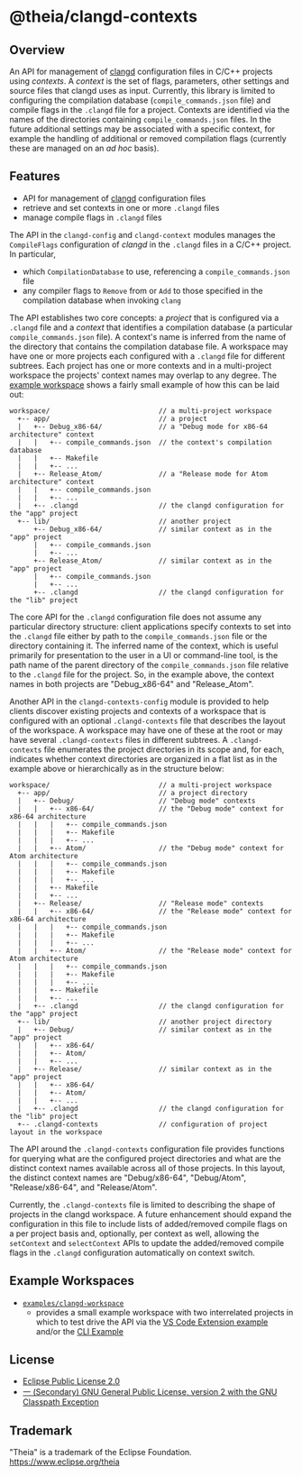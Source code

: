 # @theia/clangd-contexts

## Overview

An API for management of [clangd](https://clangd.llvm.org) configuration files in C/C++ projects using _contexts_.
A _context_ is the set of flags, parameters, other settings and source files that clangd uses as input.
Currently, this library is limited to configuring the compilation database (`compile_commands.json` file) and compile flags in the `.clangd` file for a project.
Contexts are identified via the names of the directories containing `compile_commands.json` files.
In the future additional settings may be associated with a specific context, for example the handling of additional or removed compilation flags (currently these are managed on an _ad hoc_ basis).

## Features

-   API for management of [clangd](https://clangd.llvm.org) configuration files
-   retrieve and set contexts in one or more `.clangd` files
-   manage compile flags in `.clangd` files

The API in the `clangd-config` and `clangd-context` modules manages the `CompileFlags` configuration of _clangd_ in the `.clangd` files in a C/C++ project.
In particular,

-   which `CompilationDatabase` to use, referencing a `compile_commands.json` file
-   any compiler flags to `Remove` from or `Add` to those specified in the compilation database when invoking `clang`

The API establishes two core concepts: a _project_ that is configured via a `.clangd` file and a _context_ that identifies a compilation database (a particular `compile_commands.json` file).
A context's name is inferred from the name of the directory that contains the compilation database file.
A workspace may have one or more projects each configured with a `.clangd` file for different subtrees.
Each project has one or more contexts and in a multi-project workspace the projects' context names may overlap to any degree.
The [example workspace](../../examples/clangd-workspace/README.md) shows a fairly small example of how this can be laid out:

```plain
workspace/                           // a multi-project workspace
  +-- app/                           // a project
  |   +-- Debug_x86-64/              // a "Debug mode for x86-64 architecture" context
  |   |   +-- compile_commands.json  // the context's compilation database
  |   |   +-- Makefile
  |   |   +-- ...
  |   +-- Release_Atom/              // a "Release mode for Atom architecture" context
  |   |   +-- compile_commands.json
  |   |   +-- ...
  |   +-- .clangd                    // the clangd configuration for the "app" project
  +-- lib/                           // another project
      +-- Debug_x86-64/              // similar context as in the "app" project
      |   +-- compile_commands.json
      |   +-- ...
      +-- Release_Atom/              // similar context as in the "app" project
      |   +-- compile_commands.json
      |   +-- ...
      +-- .clangd                    // the clangd configuration for the "lib" project
```

The core API for the `.clangd` configuration file does not assume any particular directory structure: client applications specify contexts to set into the `.clangd` file either by path to the `compile_commands.json` file or the directory containing it.
The inferred name of the context, which is useful primarily for presentation to the user in a UI or command-line tool, is the path name of the parent directory of the `compile_commands.json` file relative to the `.clangd` file for the project.
So, in the example above, the context names in both projects are "Debug_x86-64" and "Release_Atom".

Another API in the `clangd-contexts-config` module is provided to help clients discover existing projects and contexts of a workspace that is configured with an optional `.clangd-contexts` file that describes the layout of the workspace.
A workspace may have one of these at the root or may have several `.clangd-contexts` files in different subtrees.
A `.clangd-contexts` file enumerates the project directories in its scope and, for each, indicates whether context directories are organized in a flat list as in the example above or hierarchically as in the structure below:

```plain
workspace/                           // a multi-project workspace
  +-- app/                           // a project directory
  |   +-- Debug/                     // "Debug mode" contexts
  |   |   +-- x86-64/                // the "Debug mode" context for x86-64 architecture
  |   |   |   +-- compile_commands.json
  |   |   |   +-- Makefile
  |   |   |   +-- ...
  |   |   +-- Atom/                  // the "Debug mode" context for Atom architecture
  |   |   |   +-- compile_commands.json
  |   |   |   +-- Makefile
  |   |   |   +-- ...
  |   |   +-- Makefile
  |   |   +-- ...
  |   +-- Release/                   // "Release mode" contexts
  |   |   +-- x86-64/                // the "Release mode" context for x86-64 architecture
  |   |   |   +-- compile_commands.json
  |   |   |   +-- Makefile
  |   |   |   +-- ...
  |   |   +-- Atom/                  // the "Release mode" context for Atom architecture
  |   |   |   +-- compile_commands.json
  |   |   |   +-- Makefile
  |   |   |   +-- ...
  |   |   +-- Makefile
  |   |   +-- ...
  |   +-- .clangd                    // the clangd configuration for the "app" project
  +-- lib/                           // another project directory
  |   +-- Debug/                     // similar context as in the "app" project
  |   |   +-- x86-64/
  |   |   +-- Atom/
  |   |   +-- ...
  |   +-- Release/                   // similar context as in the "app" project
  |   |   +-- x86-64/
  |   |   +-- Atom/
  |   |   +-- ...
  |   +-- .clangd                    // the clangd configuration for the "lib" project
  +-- .clangd-contexts               // configuration of project layout in the workspace
```

The API around the `.clangd-contexts` configuration file provides functions for querying what are the configured project directories and what are the
distinct context names available across all of those projects.
In this layout, the distinct context names are "Debug/x86-64", "Debug/Atom", "Release/x86-64", and "Release/Atom".

Currently, the `.clangd-contexts` file is limited to describing the shape of projects in the clangd workspace.
A future enhancement should expand the configuration in this file to include lists of added/removed compile flags on a per project basis and, optionally, per context as well, allowing the `setContext` and `selectContext` APIs to update the added/removed compile flags in the `.clangd` configuration automatically on context switch.

## Example Workspaces

-   [`examples/clangd-workspace`](../../examples/clangd-workspace/README.md)
    -   provides a small example workspace with two interrelated projects in which to test drive the API via the [VS Code Extension example](../../examples/clangd-contexts-ext/README.md) and/or the [CLI Example](../../examples/clangd-contexts-cli/README.md)

## License

-   [Eclipse Public License 2.0](http://www.eclipse.org/legal/epl-2.0/)
-   [一 (Secondary) GNU General Public License, version 2 with the GNU Classpath Exception](https://projects.eclipse.org/license/secondary-gpl-2.0-cp)

## Trademark

"Theia" is a trademark of the Eclipse Foundation.  
<https://www.eclipse.org/theia>
